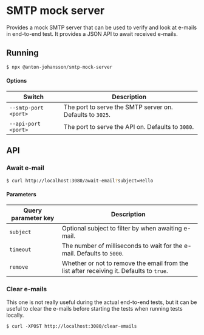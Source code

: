 # SMTP mock server

Provides a mock SMTP server that can be used to verify and look at e-mails in end-to-end test. It provides a JSON API to await received e-mails.


## Running

```sh
$ npx @anton-johansson/smtp-mock-server
```

#### Options

| Switch               | Description                                               |
| -------------------- | --------------------------------------------------------- |
| `--smtp-port <port>` | The port to serve the SMTP server on. Defaults to `3025`. |
| `--api-port <port>`  | The port to serve the API on. Defaults to `3080`.         |


## API

### Await e-mail

```sh
$ curl http://localhost:3080/await-email?subject=Hello
```

#### Parameters

| Query parameter key | Description                                                                              |
| ------------------- | ---------------------------------------------------------------------------------------- |
| `subject`           | Optional subject to filter by when awaiting e-mail.                                      |
| `timeout`           | The number of milliseconds to wait for the e-mail. Defaults to `5000`.                   |
| `remove`            | Whether or not to remove the email from the list after receiving it. Defaults to `true`. |

### Clear e-mails

This one is not really useful during the actual end-to-end tests, but it can be useful to clear the e-mails before starting the tests when running tests locally.

```shell
$ curl -XPOST http://localhost:3080/clear-emails
```